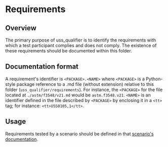 # Requirements

## Overview

The primary purpose of uss_qualifier is to identify the requirements with which a test participant complies and does not comply.  The existence of these requirements should be documented within this folder.

## Documentation format

A requirement's identifier is `<PACKAGE>.<NAME>` where `<PACKAGE>` is a Python-style package reference to a .md file (without extension) relative to this folder (`uss_qualifier/requirements`).  For instance, the `<PACKAGE>` for the file located at `./astm/f3548/v21.md` would be `astm.f3548.v21`.  `<NAME>` is an identifier defined in the file described by `<PACKAGE>` by enclosing it in a `<tt>` tag; for instance: `<tt>USS0105,1</tt>`.

## Usage

Requirements tested by a scenario should be defined in that [scenario's documentation](../scenarios/README.md).
